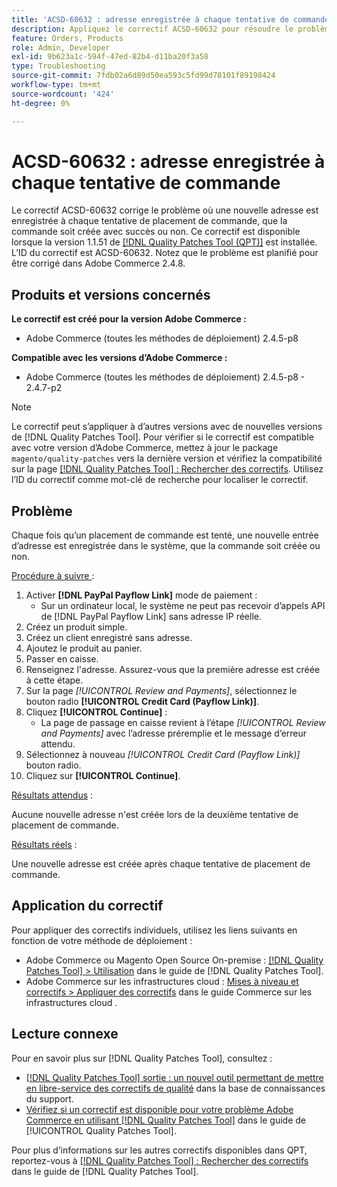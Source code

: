 ```yaml
---
title: 'ACSD-60632 : adresse enregistrée à chaque tentative de commande'
description: Appliquez le correctif ACSD-60632 pour résoudre le problème d’Adobe Commerce où une nouvelle adresse est enregistrée à chaque tentative de passage de commande, que la commande soit créée avec succès ou non.
feature: Orders, Products
role: Admin, Developer
exl-id: 9b623a1c-594f-47ed-82b4-d11ba20f3a58
type: Troubleshooting
source-git-commit: 7fdb02a6d89d50ea593c5fd99d78101f89198424
workflow-type: tm+mt
source-wordcount: '424'
ht-degree: 0%

---
```


# ACSD-60632 : adresse enregistrée à chaque tentative de commande

Le correctif ACSD-60632 corrige le problème où une nouvelle adresse est enregistrée à chaque tentative de placement de commande, que la commande soit créée avec succès ou non. Ce correctif est disponible lorsque la version 1.1.51 de [[!DNL Quality Patches Tool (QPT)]](https://experienceleague.adobe.com/fr/docs/commerce-operations/tools/quality-patches-tool/quality-patches-tool-to-self-serve-quality-patches) est installée. L’ID du correctif est ACSD-60632. Notez que le problème est planifié pour être corrigé dans Adobe Commerce 2.4.8.

## Produits et versions concernés

**Le correctif est créé pour la version Adobe Commerce :**

* Adobe Commerce (toutes les méthodes de déploiement) 2.4.5-p8

**Compatible avec les versions d’Adobe Commerce :**

* Adobe Commerce (toutes les méthodes de déploiement) 2.4.5-p8 - 2.4.7-p2

>[!NOTE]
>
>Le correctif peut s’appliquer à d’autres versions avec de nouvelles versions de [!DNL Quality Patches Tool]. Pour vérifier si le correctif est compatible avec votre version d’Adobe Commerce, mettez à jour le package `magento/quality-patches` vers la dernière version et vérifiez la compatibilité sur la page [[!DNL Quality Patches Tool] : Rechercher des correctifs](https://experienceleague.adobe.com/tools/commerce-quality-patches/index.html?lang=fr). Utilisez l’ID du correctif comme mot-clé de recherche pour localiser le correctif.

## Problème

Chaque fois qu’un placement de commande est tenté, une nouvelle entrée d’adresse est enregistrée dans le système, que la commande soit créée ou non.

<u>Procédure à suivre </u> :

1. Activer **[!DNL PayPal Payflow Link]** mode de paiement :
   * Sur un ordinateur local, le système ne peut pas recevoir d’appels API de [!DNL PayPal Payflow Link] sans adresse IP réelle.
1. Créez un produit simple.
1. Créez un client enregistré sans adresse.
1. Ajoutez le produit au panier.
1. Passer en caisse.
1. Renseignez l&#39;adresse. Assurez-vous que la première adresse est créée à cette étape.
1. Sur la page *[!UICONTROL Review and Payments]*, sélectionnez le bouton radio **[!UICONTROL Credit Card (Payflow Link)]**.
1. Cliquez **[!UICONTROL Continue]** :
   * La page de passage en caisse revient à l’étape *[!UICONTROL Review and Payments]* avec l’adresse préremplie et le message d’erreur attendu.
1. Sélectionnez à nouveau *[!UICONTROL Credit Card (Payflow Link)]* bouton radio.
1. Cliquez sur **[!UICONTROL Continue]**.

<u>Résultats attendus</u> :

Aucune nouvelle adresse n&#39;est créée lors de la deuxième tentative de placement de commande.

<u>Résultats réels</u> :

Une nouvelle adresse est créée après chaque tentative de placement de commande.

## Application du correctif

Pour appliquer des correctifs individuels, utilisez les liens suivants en fonction de votre méthode de déploiement :

* Adobe Commerce ou Magento Open Source On-premise : [[!DNL Quality Patches Tool] > Utilisation](https://experienceleague.adobe.com/docs/commerce-operations/tools/quality-patches-tool/usage.html?lang=fr) dans le guide de [!DNL Quality Patches Tool].
* Adobe Commerce sur les infrastructures cloud : [Mises à niveau et correctifs > Appliquer des correctifs](https://experienceleague.adobe.com/docs/commerce-cloud-service/user-guide/develop/upgrade/apply-patches.html?lang=fr) dans le guide Commerce sur les infrastructures cloud .

## Lecture connexe

Pour en savoir plus sur [!DNL Quality Patches Tool], consultez :

* [[!DNL Quality Patches Tool] sortie : un nouvel outil permettant de mettre en libre-service des correctifs de qualité](https://experienceleague.adobe.com/fr/docs/commerce-operations/tools/quality-patches-tool/quality-patches-tool-to-self-serve-quality-patches) dans la base de connaissances du support.
* [Vérifiez si un correctif est disponible pour votre problème Adobe Commerce en utilisant [!DNL Quality Patches Tool]](/help/tools/quality-patches-tool/patches-available-in-qpt/check-patch-for-magento-issue-with-magento-quality-patches.md) dans le guide de [!UICONTROL Quality Patches Tool].

Pour plus d’informations sur les autres correctifs disponibles dans QPT, reportez-vous à [[!DNL Quality Patches Tool] : Rechercher des correctifs](https://experienceleague.adobe.com/tools/commerce-quality-patches/index.html?lang=fr) dans le guide de [!DNL Quality Patches Tool].
